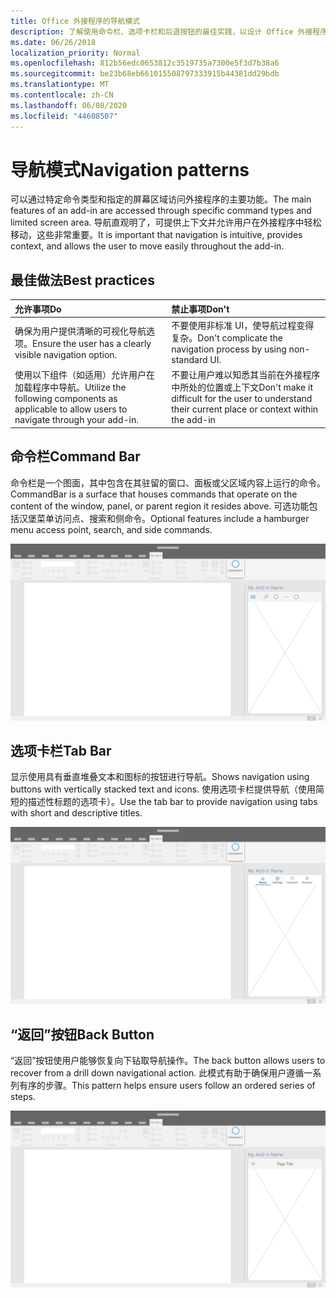 ```yaml
---
title: Office 外接程序的导航模式
description: 了解使用命令栏、选项卡栏和后退按钮的最佳实践，以设计 Office 外接程序的导航。
ms.date: 06/26/2018
localization_priority: Normal
ms.openlocfilehash: 812b56edc0653812c3519735a7300e5f3d7b38a6
ms.sourcegitcommit: be23b68eb661015508797333915b44381dd29bdb
ms.translationtype: MT
ms.contentlocale: zh-CN
ms.lasthandoff: 06/08/2020
ms.locfileid: "44608507"
---
```

# <a name="navigation-patterns"></a><span data-ttu-id="61e52-103">导航模式</span><span class="sxs-lookup"><span data-stu-id="61e52-103">Navigation patterns</span></span>

<span data-ttu-id="61e52-104">可以通过特定命令类型和指定的屏幕区域访问外接程序的主要功能。</span><span class="sxs-lookup"><span data-stu-id="61e52-104">The main features of an add-in are accessed through specific command types and limited screen area.</span></span> <span data-ttu-id="61e52-105">导航直观明了，可提供上下文并允许用户在外接程序中轻松移动，这些非常重要。</span><span class="sxs-lookup"><span data-stu-id="61e52-105">It is important that navigation is intuitive, provides context, and allows the user to move easily throughout the add-in.</span></span>

## <a name="best-practices"></a><span data-ttu-id="61e52-106">最佳做法</span><span class="sxs-lookup"><span data-stu-id="61e52-106">Best practices</span></span>

| <span data-ttu-id="61e52-107">允许事项</span><span class="sxs-lookup"><span data-stu-id="61e52-107">Do</span></span>    | <span data-ttu-id="61e52-108">禁止事项</span><span class="sxs-lookup"><span data-stu-id="61e52-108">Don't</span></span> |
| :---- | :---- |
| <span data-ttu-id="61e52-109">确保为用户提供清晰的可视化导航选项。</span><span class="sxs-lookup"><span data-stu-id="61e52-109">Ensure the user has a clearly visible navigation option.</span></span> | <span data-ttu-id="61e52-110">不要使用非标准 UI，使导航过程变得复杂。</span><span class="sxs-lookup"><span data-stu-id="61e52-110">Don't complicate the navigation process by using non-standard UI.</span></span>
| <span data-ttu-id="61e52-111">使用以下组件（如适用）允许用户在加载程序中导航。</span><span class="sxs-lookup"><span data-stu-id="61e52-111">Utilize the following components as applicable to allow users to navigate through your add-in.</span></span> | <span data-ttu-id="61e52-112">不要让用户难以知悉其当前在外接程序中所处的位置或上下文</span><span class="sxs-lookup"><span data-stu-id="61e52-112">Don't make it difficult for the user to understand their current place or context within the add-in</span></span>



## <a name="command-bar"></a><span data-ttu-id="61e52-113">命令栏</span><span class="sxs-lookup"><span data-stu-id="61e52-113">Command Bar</span></span>

<span data-ttu-id="61e52-114">命令栏是一个图面，其中包含在其驻留的窗口、面板或父区域内容上运行的命令。</span><span class="sxs-lookup"><span data-stu-id="61e52-114">CommandBar is a surface that houses commands that operate on the content of the window, panel, or parent region it resides above.</span></span> <span data-ttu-id="61e52-115">可选功能包括汉堡菜单访问点、搜索和侧命令。</span><span class="sxs-lookup"><span data-stu-id="61e52-115">Optional features include a hamburger menu access point, search, and side commands.</span></span>

![命令 - 桌面任务窗格规范](../images/add-in-command-bar.png)



## <a name="tab-bar"></a><span data-ttu-id="61e52-117">选项卡栏</span><span class="sxs-lookup"><span data-stu-id="61e52-117">Tab Bar</span></span>

<span data-ttu-id="61e52-118">显示使用具有垂直堆叠文本和图标的按钮进行导航。</span><span class="sxs-lookup"><span data-stu-id="61e52-118">Shows navigation using buttons with vertically stacked text and icons.</span></span> <span data-ttu-id="61e52-119">使用选项卡栏提供导航（使用简短的描述性标题的选项卡）。</span><span class="sxs-lookup"><span data-stu-id="61e52-119">Use the tab bar to provide navigation using tabs with short and descriptive titles.</span></span>

![选项卡栏 - 桌面任务窗格规范](../images/add-in-tab-bar.png)


## <a name="back-button"></a><span data-ttu-id="61e52-121">“返回”按钮</span><span class="sxs-lookup"><span data-stu-id="61e52-121">Back Button</span></span>

<span data-ttu-id="61e52-122">“返回”按钮使用户能够恢复向下钻取导航操作。</span><span class="sxs-lookup"><span data-stu-id="61e52-122">The back button allows users to recover from a drill down navigational action.</span></span> <span data-ttu-id="61e52-123">此模式有助于确保用户遵循一系列有序的步骤。</span><span class="sxs-lookup"><span data-stu-id="61e52-123">This pattern helps ensure users follow an ordered series of steps.</span></span>  

![“返回”按钮 - 桌面任务窗格规范](../images/add-in-back-button.png)
